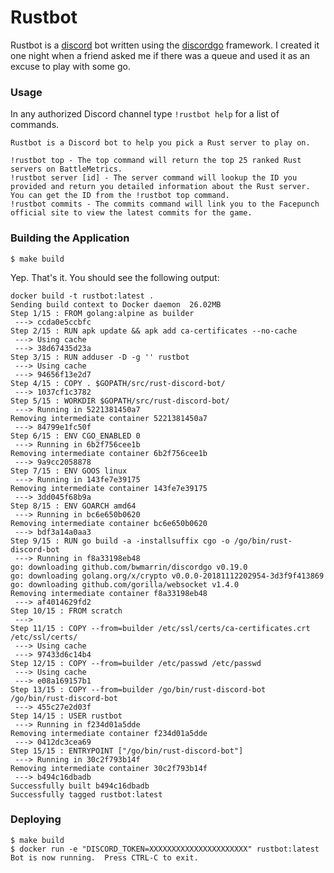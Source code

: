# Rustbot
 
Rustbot is a [discord](https://discordapp.com/) bot written using the [discordgo](https://github.com/bwmarrin/discordgo) framework. I created it one night when a friend asked me if there was a queue and used it as an excuse to play with some go.

### Usage

In any authorized Discord channel type `!rustbot help` for a list of commands.

```
Rustbot is a Discord bot to help you pick a Rust server to play on.

!rustbot top - The top command will return the top 25 ranked Rust servers on BattleMetrics.
!rustbot server [id] - The server command will lookup the ID you provided and return you detailed information about the Rust server. You can get the ID from the !rustbot top command.
!rustbot commits - The commits command will link you to the Facepunch official site to view the latest commits for the game.
```

### Building the Application


```
$ make build
```

Yep. That's it. You should see the following output:

```
docker build -t rustbot:latest .
Sending build context to Docker daemon  26.02MB
Step 1/15 : FROM golang:alpine as builder
 ---> ccda0e5ccbfc
Step 2/15 : RUN apk update && apk add ca-certificates --no-cache
 ---> Using cache
 ---> 38d67435d23a
Step 3/15 : RUN adduser -D -g '' rustbot
 ---> Using cache
 ---> 94656f13e2d7
Step 4/15 : COPY . $GOPATH/src/rust-discord-bot/
 ---> 1037cf1c3782
Step 5/15 : WORKDIR $GOPATH/src/rust-discord-bot/
 ---> Running in 5221381450a7
Removing intermediate container 5221381450a7
 ---> 84799e1fc50f
Step 6/15 : ENV CGO_ENABLED 0
 ---> Running in 6b2f756cee1b
Removing intermediate container 6b2f756cee1b
 ---> 9a9cc2058878
Step 7/15 : ENV GOOS linux
 ---> Running in 143fe7e39175
Removing intermediate container 143fe7e39175
 ---> 3dd045f68b9a
Step 8/15 : ENV GOARCH amd64
 ---> Running in bc6e650b0620
Removing intermediate container bc6e650b0620
 ---> bdf3a14a0aa3
Step 9/15 : RUN go build -a -installsuffix cgo -o /go/bin/rust-discord-bot
 ---> Running in f8a33198eb48
go: downloading github.com/bwmarrin/discordgo v0.19.0
go: downloading golang.org/x/crypto v0.0.0-20181112202954-3d3f9f413869
go: downloading github.com/gorilla/websocket v1.4.0
Removing intermediate container f8a33198eb48
 ---> af4014629fd2
Step 10/15 : FROM scratch
 --->
Step 11/15 : COPY --from=builder /etc/ssl/certs/ca-certificates.crt /etc/ssl/certs/
 ---> Using cache
 ---> 97433d6c14b4
Step 12/15 : COPY --from=builder /etc/passwd /etc/passwd
 ---> Using cache
 ---> e08a169157b1
Step 13/15 : COPY --from=builder /go/bin/rust-discord-bot /go/bin/rust-discord-bot
 ---> 455c27e2d03f
Step 14/15 : USER rustbot
 ---> Running in f234d01a5dde
Removing intermediate container f234d01a5dde
 ---> 0412dc3cea69
Step 15/15 : ENTRYPOINT ["/go/bin/rust-discord-bot"]
 ---> Running in 30c2f793b14f
Removing intermediate container 30c2f793b14f
 ---> b494c16dbadb
Successfully built b494c16dbadb
Successfully tagged rustbot:latest
```

### Deploying

```
$ make build
$ docker run -e "DISCORD_TOKEN=XXXXXXXXXXXXXXXXXXXXXX" rustbot:latest
Bot is now running.  Press CTRL-C to exit.
```
